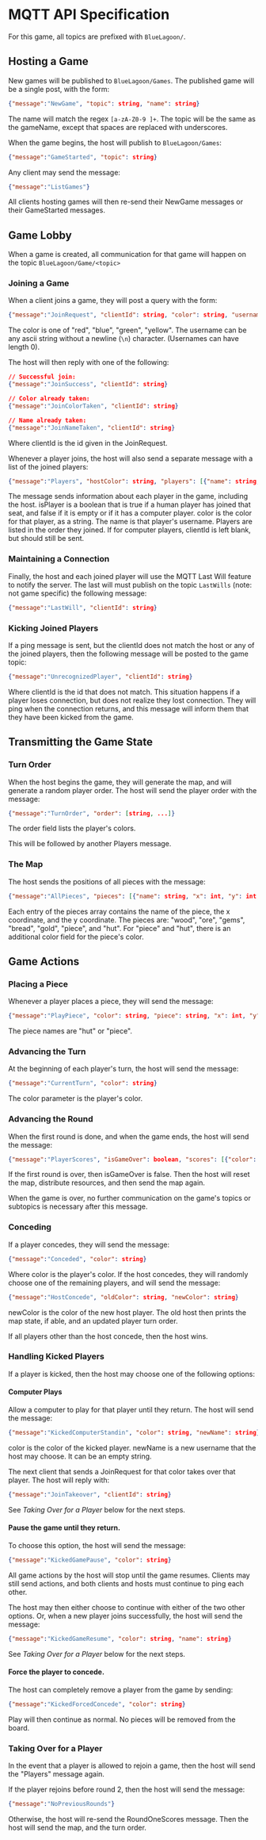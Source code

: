
# MQTT API Specification

For this game, all topics are prefixed with `BlueLagoon/`.


## Hosting a Game

New games will be published to `BlueLagoon/Games`. The published game will be a single 
post, with the form:

```json
{"message":"NewGame", "topic": string, "name": string}
```

The name will match the regex `[a-zA-Z0-9 ]+`. The topic will be the same 
as the gameName, except
that spaces are replaced with underscores.

When the game begins, the host will publish to `BlueLagoon/Games`:
```json
{"message":"GameStarted", "topic": string}
```

Any client may send the message:
```json
{"message":"ListGames"}
```
All clients hosting games will then re-send their NewGame messages or their GameStarted 
messages.

## Game Lobby

When a game is created, all communication for that game will happen on the topic
`BlueLagoon/Game/<topic>`

### Joining a Game

When a client joins a game, they will post a query with the form:

```json
{"message":"JoinRequest", "clientId": string, "color": string, "username": string}
```

The color is one of "red", "blue", "green", "yellow". The username can be any ascii
string without a newline (`\n`) character. (Usernames can have length 0).

The host will then reply with one of the following:
```json
// Successful join:
{"message":"JoinSuccess", "clientId": string}

// Color already taken:
{"message":"JoinColorTaken", "clientId": string}

// Name already taken:
{"message":"JoinNameTaken", "clientId": string}
```

Where clientId is the id given in the JoinRequest.

Whenever a player joins, the host will also send a separate message with a list of the
joined players:
```json
{"message":"Players", "hostColor": string, "players": [{"name": string, "color": string, "isPlayer": boolean, "clientId": string}, ...]}
```
The message sends information about each player in the game, including the host.
isPlayer is a boolean that is true if a human player has joined that seat, and false
if it is empty or if it has a computer player. color is the color for that player, as
a string. The name is that player's username. Players are listed in the order they joined.
If for computer players, clientId is left blank, but should still be sent.

### Maintaining a Connection

Finally, the host and each joined player will use the MQTT Last Will feature to notify the 
server. The last will must publish on the topic `LastWills` (note: not game specific) 
the following message:
```json
{"message":"LastWill", "clientId": string}
```

### Kicking Joined Players

If a ping message is sent, but the clientId does not match the host or any of the
joined players, then the following message will be posted to the game topic:
```json
{"message":"UnrecognizedPlayer", "clientId": string}
```
Where clientId is the id that does not match. This situation happens if a player
loses connection, but does not realize they lost connection. They will ping when
the connection returns, and this message will inform them that they have been
kicked from the game.

## Transmitting the Game State

### Turn Order

When the host begins the game, they will generate the map, and will generate a random 
player order. The host will send the player order with the message:
```json
{"message":"TurnOrder", "order": [string, ...]}
```
The order field lists the player's colors.

This will be followed by another Players message.

### The Map

The host sends the positions of all pieces with the message:
```json
{"message":"AllPieces", "pieces": [{"name": string, "x": int, "y": int, "color": string},...]}
```
Each entry of the pieces array contains the name of the piece, the x coordinate, and
the y coordinate. The pieces are: "wood", "ore", "gems", "bread", "gold", "piece", and 
"hut". For "piece" and "hut", there is an additional color field for the piece's color.

## Game Actions

### Placing a Piece

Whenever a player places a piece, they will send the message:
```json
{"message":"PlayPiece", "color": string, "piece": string, "x": int, "y": int}
```
The piece names are "hut" or "piece". <!-- TODO: What to do if the move is invalid? 
-->

### Advancing the Turn

At the beginning of each player's turn, the host will send the message:
```json
{"message":"CurrentTurn", "color": string}
```
The color parameter is the player's color.

### Advancing the Round

When the first round is done, and when the game ends, the host will send the message:
```json
{"message":"PlayerScores", "isGameOver": boolean, "scores": [{"color": string, "score": int}, ...]}
```
If the first round is over, then isGameOver is false. Then the host will reset the map, distribute
resources, and then send the map again.

When the game is over, no further communication on the game's topics or subtopics is necessary after
this message.

### Conceding

If a player concedes, they will send the message:
```json
{"message":"Conceded", "color": string}
```
Where color is the player's color. If the host concedes, they will randomly choose one of
the remaining players, and will send the message:
```json
{"message":"HostConcede", "oldColor": string, "newColor": string}
```
newColor is the color of the new host player. The old host then prints the map state, if
able, and an updated player turn order.

If all players other than the host concede, then the host wins.

### Handling Kicked Players

If a player is kicked, then the host may choose one of the following options:

#### Computer Plays
Allow a computer to play for that player until they return. The host will send the 
message:
```json
{"message":"KickedComputerStandin", "color": string, "newName": string}
```
color is the color of the kicked player. newName is a new username that the host may
choose. It can be an empty string. 

The next client that sends a JoinRequest for that color takes over that player. The 
host will reply with:
```json
{"message":"JoinTakeover", "clientId": string}
```

See *Taking Over for a Player* below for the next steps.

#### Pause the game until they return.
To choose this option, the host will send the message:

```json
{"message":"KickedGamePause", "color": string}
```
All game actions by the host will stop until the game resumes. Clients may still send 
actions, and both clients and hosts must continue to ping each other.

The host may then either choose to continue with either of the two other options. Or,
when a new player joins successfully, the host will send the message:

```json
{"message":"KickedGameResume", "color": string, "name": string}
```

See *Taking Over for a Player* below for the next steps.

#### Force the player to concede.
The host can completely remove a player from the game by sending:
```json
{"message":"KickedForcedConcede", "color": string}
```

Play will then continue as normal. No pieces will be removed from the board.

### Taking Over for a Player
In the event that a player is allowed to rejoin a game, then the host will send the
"Players" message again.

If the player rejoins before round 2, then the host will send the message:
```json
{"message":"NoPreviousRounds"}
```
Otherwise, the host will re-send the RoundOneScores message. Then the host will send
the map, and the turn order.
